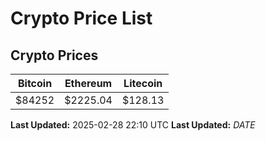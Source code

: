 # Crypto Price List

## Crypto Prices
| Bitcoin | Ethereum | Litecoin |
| ------- | -------- | -------- |
| $84252 | $2225.04 | $128.13 |
**Last Updated:** 2025-02-28 22:10 UTC
**Last Updated:** $DATE$
